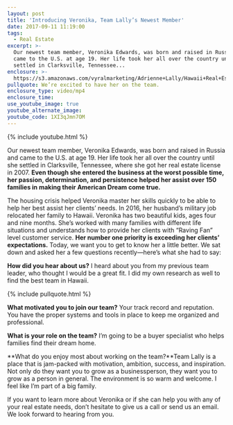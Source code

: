 ```yaml
---
layout: post
title: 'Introducing Veronika, Team Lally’s Newest Member'
date: 2017-09-11 11:19:00
tags:
  - Real Estate
excerpt: >-
  Our newest team member, Veronika Edwards, was born and raised in Russia and
  came to the U.S. at age 19. Her life took her all over the country until she
  settled in Clarksville, Tennessee...
enclosure: >-
  https://s3.amazonaws.com/vyralmarketing/Adrienne+Lally/Hawaii+Real+Estate+Agents-+Meet+Veronika+Edwards.mp4
pullquote: We’re excited to have her on the team.
enclosure_type: video/mp4
enclosure_time:
use_youtube_image: true
youtube_alternate_image:
youtube_code: 1XI3qJmn7OM
---
```



{% include youtube.html %}

Our newest team member, Veronika Edwards, was born and raised in Russia and came to the U.S. at age 19. Her life took her all over the country until she settled in Clarksville, Tennessee, where she got her real estate license in 2007. **Even though she entered the business at the worst possible time, her passion, determination, and persistence helped her assist over 150 families in making their American Dream come true.**

The housing crisis helped Veronika master her skills quickly to be able to help her best assist her clients’ needs. In 2016, her husband’s military job relocated her family to Hawaii. Veronika has two beautiful kids, ages four and nine months. She’s worked with many families with different life situations and understands how to provide her clients with “Raving Fan” level customer service. **Her number one priority is exceeding her clients’ expectations.** Today, we want you to get to know her a little better. We sat down and asked her a few questions recently—here’s what she had to say:

**How did you hear about us?** I heard about you from my previous team leader, who thought I would be a great fit. I did my own research as well to find the best team in Hawaii.

{% include pullquote.html %}

**What motivated you to join our team?** Your track record and reputation. You have the proper systems and tools in place to keep me organized and professional.

**What is your role on the team?** I’m going to be a buyer specialist who helps families find their dream home.

**What do you enjoy most about working on the team?**Team Lally is a place that is jam-packed with motivation, ambition, success, and inspiration. Not only do they want you to grow as a businessperson, they want you to grow as a person in general. The environment is so warm and welcome. I feel like I’m part of a big family.

If you want to learn more about Veronika or if she can help you with any of your real estate needs, don’t hesitate to give us a call or send us an email. We look forward to hearing from you.